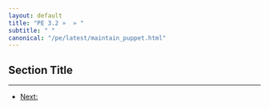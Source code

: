```yaml
---
layout: default
title: "PE 3.2 »  » "
subtitle: " "
canonical: "/pe/latest/maintain_puppet.html"
---
```


Section Title
-----



* * * 

- [Next: ](./foo.html)
